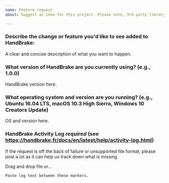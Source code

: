 ```yaml
---
name: Feature request
about: Suggest an idea for this project. Please note, 3rd party library update requests are not required. We priodically update these in batches.

---
```


### Describe the change or feature you'd like to see added to HandBrake:

A clear and concise description of what you want to happen.


### What version of HandBrake are you currently using? (e.g., 1.0.0)

HandBrake version here.

### What operating system and version are you running? (e.g., Ubuntu 16.04 LTS, macOS 10.3 High Sierra, Windows 10 Creators Update)

OS and version here.

### HandBrake Activity Log ***required*** (see https://handbrake.fr/docs/en/latest/help/activity-log.html)

If the request is off the back of failure or unsupported file format, please post a lot as it can help us track down what is missing. 

Drag and drop file or...

~~~
Paste log text between these markers.
~~~
